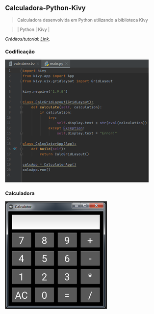 ## Calculadora-Python-Kivy

> Calculadora desenvolvida em Python utilizando a biblioteca Kivy

> | Python | Kivy |


_Créditos/tutorial: [Link][tutorial]._


### Codificação
![](code.png)

### Calculadora
![](calculadora.png)

<!-- Markdown link & img dfn's -->
[tutorial]: http://www.newthinktank.com/2016/10/kivy-tutorial-3/
